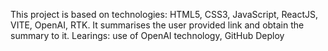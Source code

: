 This project is based on technologies: HTML5, CSS3, JavaScript, ReactJS, VITE, OpenAI, RTK.
It summarises the user provided link and obtain the summary to it.
Learings: use of OpenAI technology, GitHub Deploy
